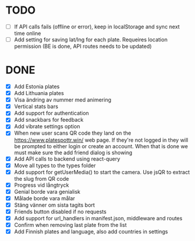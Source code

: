 # TODO

- [ ] If API calls fails (offline or error), keep in localStorage and sync next time online
- [ ] Add setting for saving lat/lng for each plate. Requeires location permission (BE is done, API routes needs to be updated)

# DONE

- [x] Add Estonia plates
- [x] Add Lithuania plates
- [x] Visa ändring av nummer med animering
- [x] Vertical stats bars
- [x] Add support for authentication
- [x] Add snackbars for feedback
- [x] Add vibrate settings option
- [x] When new user scans QR code they land on the https://www.platespottr.win/ web page. If they're not logged in they will be prompted to either login or create an account. When that is done we must make sure the add friend dialog is showing
- [x] Add API calls to backend using react-query
- [x] Move all types to the types folder
- [x] Add support for getUserMedia() to start the camera. Use jsQR to extract the slug from QR code
- [x] Progress vid långtryck
- [x] Genial borde vara genialisk
- [x] Målade borde vara målar
- [x] Stäng vänner om sista tagits bort
- [x] Friends button disabled if no requests
- [x] Add support for url_handlers in manifest.json, middleware and routes
- [x] Confirm when removing last plate from the list
- [x] Add Finnish plates and language, also add countries in settings
